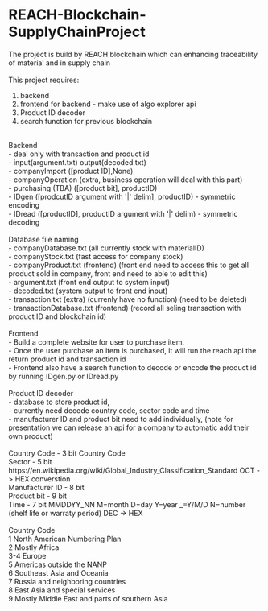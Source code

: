 # REACH-Blockchain-SupplyChainProject<br/>
The project is build by REACH blockchain which can enhancing traceability of material and  in supply chain <br/>
<br/>
This project requires:<br/>
1. backend<br/>
2. frontend for backend - make use of algo explorer api<br/> 
3. Product ID decoder<br/>
4. search function for previous blockchain<br/>
<br/>
Backend<br/>
- deal only with transaction and product id<br/>
- input(argument.txt) output(decoded.txt)<br/>
- companyImport ([product ID],None) <br/>
- companyOperation (extra, business operation will deal with this part)<br/>
- purchasing (TBA) ([product bit], productID)<br/>
- IDgen ([prodcutID argument with '|' delim], productID) - symmetric encoding<br/>
- IDread ([productID], productID argument with '|' delim) - symmetric decoding<br/>
<br/>
Database file naming<br/>
- companyDatabase.txt (all currently stock with materialID)<br/>
- companyStock.txt (fast access for company stock)<br/>
- companyProduct.txt (frontend) (front end need to access this to get all product sold in company, front end need to able to edit this)<br/>
- argument.txt (front end output to system input)<br/>
- decoded.txt (system output to front end input)<br/>
- transaction.txt (extra) (currenly have no function) (need to be deleted)<br/>
- transactionDatabase.txt (frontend) (record all seling transaction with product ID and blockchain id)<br/>
<br/>
Frontend<br/>
- Build a complete website for user to purchase item.<br/>
- Once the user purchase an item is purchased, it will run the reach api the return product id and transaction id<br/>
- Frontend also have a search function to decode or encode the product id by running IDgen.py or IDread.py<br/>
<br/>
Product ID decoder<br/>
- database to store product id,<br/>
- currently need decode country code, sector code and time<br/>
- manufacturer ID and product bit need to add individually, (note for presentation we can release an api for a company to automatic add their own product)<br/>
<br/>
Country Code - 3 bit Country Code<br/>
Sector - 5 bit https://en.wikipedia.org/wiki/Global_Industry_Classification_Standard OCT -> HEX converstion<br/>
Manufacturer ID - 8 bit<br/>
Product bit  - 9 bit<br/>
Time  - 7 bit MMDDYY_NN M=month D=day Y=year _=Y/M/D N=number (shelf life or warraty period) DEC -> HEX<br/>
<br/>
Country Code<br/>
1 North American Numbering Plan<br/>
2 Mostly Africa<br/>
3-4 Europe<br/>
5 Americas outside the NANP<br/>
6 Southeast Asia and Oceania<br/>
7 Russia and neighboring countries<br/>
8 East Asia and special services<br/>
9 Mostly Middle East and parts of southern Asia<br/>
